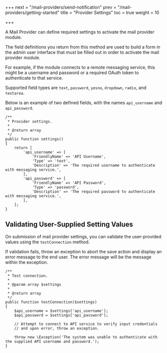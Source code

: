 +++
next = "/mail-providers/send-notification"
prev = "/mail-providers/getting-started"
title = "Provider Settings"
toc = true
weight = 10

+++

A Mail Provider can define required settings to activate the mail provider module.

The field definitions you return from this method are used to build a form in the admin user interface that must be filled out in order to activate the mail provider module.

For example, if the module connects to a remote messaging service, this might be a username and password or a required OAuth token to authenticate to that service.

Supported field types are `text`, `password`, `yesno`, `dropdown`, `radio`, and `textarea`.

Below is an example of two defined fields, with the names `api_username` and `api_password`.

```
/**
 * Provider settings.
 *
 * @return array
 */
public function settings()
{
    return [
        'api_username' => [
            'FriendlyName' => 'API Username',
            'Type' => 'text',
            'Description' => 'The required username to authenticate with messaging service.',
        ],
        'api_password' => [
            'FriendlyName' => 'API Password',
            'Type' => 'password',
            'Description' => 'The required password to authenticate with messaging service.',
        ],
    ];
}
```

## Validating User-Supplied Setting Values

On submission of mail provider settings, you can validate the user-provided values using the `testConnection` method.

If validation fails, throw an exception to abort the save action and display an error message to the end user. The error message will be the message within the exception.

```
/**
 * Test connection.
 *
 * @param array $settings
 *
 * @return array
 */
public function testConnection($settings)
{
    $api_username = $settings['api_username'];
    $api_password = $settings['api_password'];

    // Attempt to connect to API service to verify input credentials
    // and upon error, throw an exception.

    throw new \Exception('The system was unable to authenticate with the supplied API username and password.');
}
```
